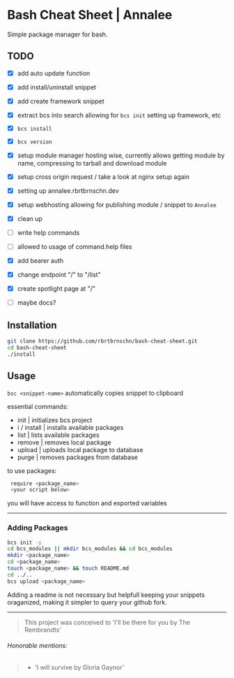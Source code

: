 # Bash Cheat Sheet | Annalee
Simple package manager for bash.
## TODO

* [X] add auto update function

* [X] add install/uninstall snippet

* [X] add create framework snippet

* [X] extract bcs into search allowing for `bcs init` setting up framework, etc

* [X] `bcs install`

* [X] `bcs version`

* [X] setup module manager hosting wise, currently allows getting module by name, compressing to tarball and download module

* [X] setup cross origin request / take a look at nginx setup again

* [X] setting up annalee.rbrtbrnschn.dev

* [X] setup webhosting allowing for publishing module / snippet to `Annalee`

* [X] clean up

* [ ] write help commands

* [ ] allowed to usage of command.help files

* [X] add bearer auth

* [X] change endpoint "/" to "/list" 

* [X] create spotlight page at "/" 

* [ ] maybe docs?

## Installation
```bash
git clone https://github.com/rbrtbrnschn/bash-cheat-sheet.git
cd bash-cheat-sheet
./install
```

## Usage
`bsc <snippet-name>` automatically copies snippet to clipboard

essential commands:
  - init          | initializes bcs project
  - i / install   | installs available packages
  - list          | lists available packages
  - remove        | removes local package
  - upload        | uploads local package to database
  - purge         | removes packages from database
  
  to use packages:
  ```bash
   require <package_name>
   <your script below>
  ```
  you will have access to function and exported variables
  
<hr/>

### Adding Packages
```bash
bcs init -y
cd bcs_modules || mkdir bcs_modules && cd bcs_modules
mkdir <package_name>
cd <package_name>
touch <package_name> && touch README.md
cd ../..
bcs upload <package_name>
```

Adding a readme is not necessary but helpfull keeping your snippets oraganized, making it simpler to query your github fork.

<hr/> 


> This project was conceived to 'I'll be there for you by The Rembrandts'

###### Honorable mentions: 

> - 'I will survive by Gloria Gaynor'
